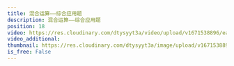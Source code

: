 ```yaml
---
title: 混合运算——综合应用题
description: 混合运算——综合应用题
position: 18
video: https://res.cloudinary.com/dtysyyt3a/video/upload/v1671538896/easymath/2年级下/05单元混合运算/jvkstngfxwuehxeesqp8.mp4
video_additional: 
thumbnail: https://res.cloudinary.com/dtysyyt3a/image/upload/v1671538898/easymath/2年级下/05单元混合运算/gffiz0sbu3blcefcg9l9.png
is_free: False
---
```

